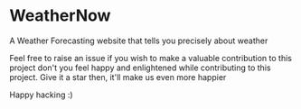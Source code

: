 # WeatherNow
A Weather Forecasting website that tells you precisely about weather 


Feel free to raise an issue if you wish to make a valuable contribution to this project
don't you feel happy and enlightened while contributing to this project. Give it a star then, it'll make us even more happier

Happy hacking :)
